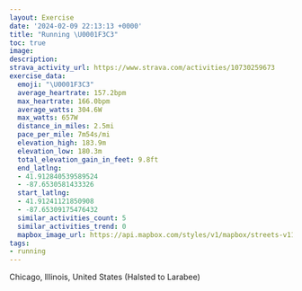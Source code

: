 ```yaml
---
layout: Exercise
date: '2024-02-09 22:13:13 +0000'
title: "Running \U0001F3C3"
toc: true
image:
description:
strava_activity_url: https://www.strava.com/activities/10730259673
exercise_data:
  emoji: "\U0001F3C3"
  average_heartrate: 157.2bpm
  max_heartrate: 166.0bpm
  average_watts: 304.6W
  max_watts: 657W
  distance_in_miles: 2.5mi
  pace_per_mile: 7m54s/mi
  elevation_high: 183.9m
  elevation_low: 180.3m
  total_elevation_gain_in_feet: 9.8ft
  end_latlng:
  - 41.912840539589524
  - -87.6530581433326
  start_latlng:
  - 41.91241121850908
  - -87.65309175476432
  similar_activities_count: 5
  similar_activities_trend: 0
  mapbox_image_url: https://api.mapbox.com/styles/v1/mapbox/streets-v11/static/path-5+787af2-1.0(ygy~Fjl~uOIq%5BMkSASIIyB%40IICM%40iDEuE%3FcGGu%40CkAI%7DBIs%40EeICiGD%7DHE%7D%40PqB%40WEc%40Ku%40Sc%40Uo%40SmBUkAQmAF%7CAb%40jEL%5Ep%40fAFTC%7C%40Ix%40B%60BCjFDdA%3FtDH%7CH%3FpBDr%40NnFLjTBTHHvACJD%40JLhXDdB%40hHDpG),pin-s-s+e5b22e(-87.65142,41.91373),pin-s-f+89ae00(-87.65117000000002,41.913830000000004)/auto/800x800?access_token=pk.eyJ1Ijoiam9zaGJlY2ttYW4iLCJhIjoiY205eWR2aDd1MWZ6djJrbXc4a3M0bWZleiJ9.XiG9OWkNcZk2QzjJbxLB4A
tags:
- running
---
```




Chicago, Illinois, United States (Halsted to Larabee)
